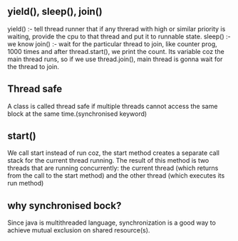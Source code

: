 ## yield(), sleep(), join()
   yield() :- tell thread runner that if any threrad with high or similar priority is waiting, provide the cpu to that thread
              and put it to runnable state.
   sleep() :- we know
   join() :- wait for the particular thread to join, like counter prog, 1000 times and after thread.start(), we print the
             count. Its variable coz the main thread runs, so if we use thread.join(), main thread is gonna wait for the 
             thread to join.
             
             
## Thread safe
   A class is called thread safe if multiple threads cannot access the same block at the same time.(synchronised keyword)

## start()
   We call start instead of run coz, the start method creates a separate call stack for the current thread running.
   The result of this method is two threads that are running concurrently: the current thread (which returns from the call to      the start method) and the other thread (which executes its run method)

## why synchronised bock?
   Since java is multithreaded language, synchronization is a good way to achieve mutual exclusion on shared resource(s).
